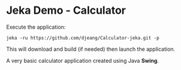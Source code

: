 # Jeka Demo - Calculator

Execute the application:

```shell
jeka -ru https://github.com/djeang/Calculator-jeka.git -p
```

This will download and build (if needed) then launch the application.


A very basic calculator application created using Java **Swing**. 
